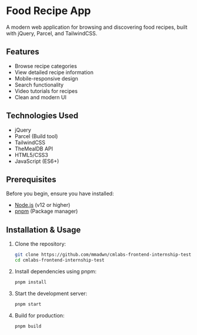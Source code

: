 # Food Recipe App

A modern web application for browsing and discovering food recipes, built with jQuery, Parcel, and TailwindCSS.

## Features

- Browse recipe categories
- View detailed recipe information
- Mobile-responsive design
- Search functionality
- Video tutorials for recipes
- Clean and modern UI

## Technologies Used

- jQuery
- Parcel (Build tool)
- TailwindCSS
- TheMealDB API
- HTML5/CSS3
- JavaScript (ES6+)

## Prerequisites

Before you begin, ensure you have installed:
- [Node.js](https://nodejs.org/) (v12 or higher)
- [pnpm](https://pnpm.io/) (Package manager)

## Installation & Usage

1. Clone the repository:
   ```bash
   git clone https://github.com/mmadwn/cmlabs-frontend-internship-test.git
   cd cmlabs-frontend-internship-test
   ```

2. Install dependencies using pnpm:
   ```bash
   pnpm install
   ```

3. Start the development server:
   ```bash
   pnpm start
   ```

4. Build for production:
   ```bash
   pnpm build
   ```